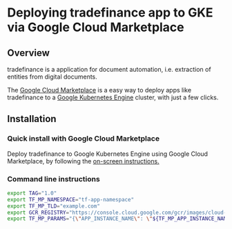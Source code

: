 # Deploying tradefinance app to GKE via Google Cloud Marketplace

## Overview
tradefinance is a application for document automation, i.e. extraction of entities from digital documents.

The 
[Google Cloud Marketplace][1] 
is a easy way to deploy apps like tradefinance to a 
[Google Kubernetes Engine][2] 
cluster, with just a few clicks.

[1]: https://console.cloud.google.com/
[2]: https://cloud.google.com/kubernetes-engine/
## Installation

### Quick install with Google Cloud Marketplace

Deploy tradefinance to Google Kubernetes Engine using Google Cloud Marketplace, by following the [on-screen instructions.]()

### Command line instructions

```bash
export TAG="1.0"
export TF_MP_NAMESPACE="tf-app-namespace"
export TF_MP_TLD="example.com"
export GCR_REGISTRY="https://console.cloud.google.com/gcr/images/cloud-marketplace/GLOBAL/tf-public/tradefinance/deployer:${TAG}"
export TF_MP_PARAMS="{\"APP_INSTANCE_NAME\": \"${TF_MP_APP_INSTANCE_NAME}\",\"NAMESPACE\": \"${TF_MP_NAMESPACE}\", \"global.hosts.domain\": \"${TF_MP_TLD}\"}"

```
